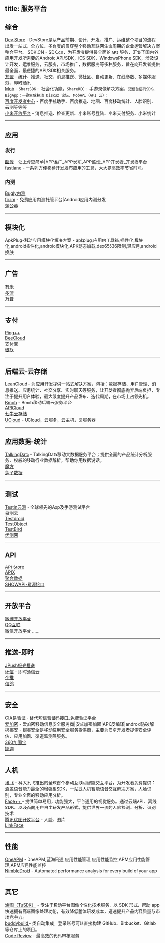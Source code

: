 title: 服务平台
---

## 综合

[Dev Store](http://www.devstore.cn/) - DevStore是从产品前期、设计、开发、推广、运维整个项目的流程出发一站式、全方位、多角度的贯穿整个移动互联网生命周期的企业运营解决方案整合平台。 
[SDK.CN](https://www.sdk.cn/) - SDK.cn，为开发者提供最全面的 `API` 服务，汇集了国内外应用开发所需要的Android API/SDK，iOS SDK，WindowsPhone SDK，涉及设计开发，运维服务，云服务，市场推广，数据服务等多种服务，旨在向开发者提供最全面，最便捷的API/SDK相关服务。  
[友盟](https://www.umeng.com/) - 统计、推送、社交、消息推送、微社区、自动更新、在线参数、多媒体服务、即时通讯   
[Mob](http://www.mob.com/) - `ShareSDK：` 社会化功能，`ShareREC：` 手游录像解决方案，`短信验证码SDK`、`BigApp：一键生成移动 Discuz 论坛`、`MobAPI（API 云）：`   
[百度开发者中心](http://developer.baidu.com/) - 百度手机助手、百度推送、地图、百度移动统计、人脸识别、云测等等等  
[小米开放平台](http://dev.xiaomi.com/) - 消息推送、检查更新、小米账号登陆、小米支付服务、小米统计


----------------------------------------

## 应用

### 发行

[酷传](http://www.coolchuan.com/) - 让上传更简单|APP推广_APP发布_APP监控_APP开发者_开发者平台   
[fastlane](https://fastlane.tools/) - 一系列方便移动开发发布应用的工具，大大提高效率节省时间。  


### 内测

[Bugly内测](http://beta.qq.com/)   
[fir.im](https://fir.im/) - 免费应用内测托管平台|Android应用内测分发   
[蒲公英](http://www.pgyer.com/)   
 

----------------------------------------

## 模块化

[ApkPlug-移动应用模块化解决方案](http://www.apkplug.com/) - apkplug,应用内工具箱,插件化,模块化,android插件化,android模块化,APK动态加载,dex65536限制,轻应用,android换肤

----------------------------------------

## 广告

[有米](https://www.youmi.net/)   
[多盟](http://www.domob.cn/)   
[万普](http://www.waps.cn/)   


----------------------------------------

## 支付

[Ping++](https://pingxx.com/)  
[BeeCloud](https://beecloud.cn/)   
[支付宝](https://open.alipay.com/)   
[银联](https://www.95516.com/)   


----------------------------------------

## 后端云-云存储

[LeanCloud](https://leancloud.cn/) - 为应用开发提供一站式解决方案，包括：数据存储、用户管理、消息推送、应用统计、社交分享、实时聊天等服务，让开发者彻底抛弃后端负担，专注于提升用户体验，最大限度提升产品发布、迭代周期，在市场上占领先机。   
[Bmob](http://www.bmob.cn/) - Bmob移动后端云服务平台    
[APICloud](http://www.apicloud.com/)   
[七牛云存储](http://www.qiniu.com/)   
[UCloud](https://www.ucloud.cn/) - UCloud，云服务，云主机，云服务器   


----------------------------------------

## 应用数据-统计

[TalkingData](https://www.talkingdata.com/) - TalkingData移动大数据服务平台；提供全面的产品统计分析服务、权威的移动行业数据解析，帮助你用数据说话。  
[魔方](http://www.imofan.com/)   
[莲子数据](http://www.lotuseed.com/)   


----------------------------------------

## 测试

[Testin云测](http://www.testin.cn/) - 全球领先的App及手游测试平台   
[易测云](http://www.yiceyun.com/)   
[Testdroid](http://testdroid.com/)   
[TestObject](https://testobject.com/)    
[TestBird ](http://www.testbird.com/)   
[优测网](http://utest.qq.com/)   


----------------------------------------

## API

[API Store](http://apistore.baidu.com/)   
[APIX](http://www.apix.cn/)   
[聚合数据](https://www.juhe.cn/)   
[SHOWAPI-易源接口](https://www.showapi.com/)   


----------------------------------------

## 开放平台

[微博开放平台](http://open.weibo.com/)    
[QQ互联](http://connect.qq.com/)    
[微信开放平台](https://open.weixin.qq.com/) 
......    

----------------------------------------

## 推送-即时

[JPush极光推送](https://www.jpush.cn/)   
[环信](http://www.easemob.com/) - 即时通信云    
[个推](http://www.getui.com/)   
[信鸽](http://xg.qq.com/)   


----------------------------------------

## 安全

[CIA易验证](http://www.ciaapp.cn/) - 替代短信验证码接口_免费验证平台  
[爱加密](http://www.ijiami.cn/) - 爱加密移动信息安全服务商|安卓加密加固|APK反编译|android防破解   
[梆梆安](http://www.bangcle.com/) - 梆梆安全是移动应用安全服务提供商，主要为安卓开发者提供安全评估、应用加固、渠道监测等服务。     
[360加固宝](http://jiagu.360.cn/)   
[娜迦](http://www.nagain.com/)   


----------------------------------------

## 人机

[讯飞](http://www.xfyun.cn/) - 科大讯飞推出的全球首个移动互联网智能交互平台，为开发者免费提供：涵盖语音能力最全的增强型SDK，一站式人机智能语音交互解决方案，人脸识别，专业全面的移动应用分析。   
[Face++ ](http://www.faceplusplus.com.cn/) - 提供简单易用，功能强大，平台通用的视觉服务。通过云端API、离线SDK、以及面向用户自主研发产品形式，提供世界一流的人脸检测、分析、识别技术    
[腾讯优图开放平台](http://open.youtu.qq.com/) - 人脸、图片   
[LinkFace](https://www.linkface.cn/)   


----------------------------------------

## 性能

[OneAPM](http://www.oneapm.com/) - OneAPM,蓝海讯通,应用性能管理,应用性能监控,APM应用性能管理,APM应用性能监控   
[NimbleDroid](https://nimbledroid.com/) - Automated performance analysis for every build of your app  


----------------------------------------  

## 其它

[涂图（TuSDK）](http://tusdk.com/) - 专注于移动平台图像个性化技术服务，以 SDK 形式，帮助 app 快速拥有高端图像处理功能，有效降低整体研发成本，迅速提升产品内容质量与市场竞争力。     
[buddybuild ](https://www.buddybuild.com/) - 类自动集成，登录账号可以直接构建 GitHub、Bitbucket、Gitlab 等仓库上的项目。   
[Code Review](http://reviewcode.cn/) - 最高效的代码审核服务
